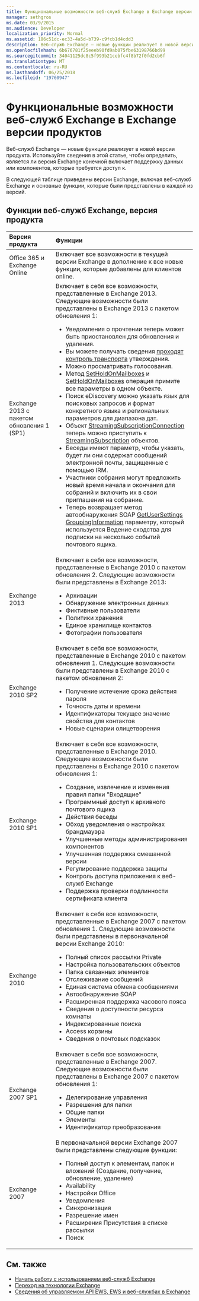 ```yaml
---
title: Функциональные возможности веб-служб Exchange в Exchange версии продуктов
manager: sethgros
ms.date: 03/9/2015
ms.audience: Developer
localization_priority: Normal
ms.assetid: 186c51dc-ec33-4a5d-b739-c9fcb1d4cdd3
description: Веб-служб Exchange — новые функции реализует в новой версии продукта. Используйте сведения в этой статье, чтобы определить, является ли версия Exchange конечной включает поддержку данных или компонентов, которые требуется доступ к.
ms.openlocfilehash: 6b676781f25eeeb90fd9ab075fbe63198766bd99
ms.sourcegitcommit: 34041125dc8c5f993b21cebfc4f8b72f0fd2cb6f
ms.translationtype: MT
ms.contentlocale: ru-RU
ms.lasthandoff: 06/25/2018
ms.locfileid: "19760947"
---
```

# <a name="ews-functionality-in-exchange-product-versions"></a>Функциональные возможности веб-служб Exchange в Exchange версии продуктов

Веб-служб Exchange — новые функции реализует в новой версии продукта. Используйте сведения в этой статье, чтобы определить, является ли версия Exchange конечной включает поддержку данных или компонентов, которые требуется доступ к. 
  
В следующей таблице приведены версии Exchange, включая веб-служб Exchange и основные функции, которые были представлены в каждой из версий.
  
## <a name="ews-features-by-product-version"></a>Функции веб-служб Exchange, версия продукта

|**Версия продукта**|**Функции**|
|:-----|:-----|
|Office 365 и Exchange Online |Включает все возможности в текущей версии Exchange в дополнение к все новые функции, которые добавлены для клиентов online.  |
|Exchange 2013 с пакетом обновления 1 (SP1) | Включает в себя все возможности, представленные в Exchange 2013. Следующие возможности были представлены в Exchange 2013 с пакетом обновления 1:<ul><li>Уведомления о прочтении теперь может быть приостановлен для обновления и удаления.</li><li>Вы можете получать сведения [проходят контроль транспорта](http://msdn.microsoft.com/library/43a89f71-8002-4cb0-b3c8-1c2b2597f227%28Office.15%29.aspx) утверждения.</li><li>Можно просматривать голосования.</li><li>Метод [SetHoldOnMailboxes](http://msdn.microsoft.com/en-us/library/microsoft.exchange.webservices.data.exchangeservice.setholdonmailboxes%28v=exchg.80%29.aspx) и [SetHoldOnMailboxes](http://msdn.microsoft.com/library/9015a0d8-3495-461b-aa79-797d23169585%28Office.15%29.aspx) операция примите все параметры в одном объекте.</li><li>Поиск eDiscovery можно указать язык для поисковых запросов и формат конкретного языка и региональных параметров для диапазона дат.</li><li>Объект [StreamingSubscriptionConnection](http://msdn.microsoft.com/en-us/library/microsoft.exchange.webservices.data.streamingsubscriptionconnection%28v=exchg.80%29.aspx) теперь можно приступить к [StreamingSubscription](http://msdn.microsoft.com/en-us/library/microsoft.exchange.webservices.data.streamingsubscription%28v=exchg.80%29.aspx) объектов.</li><li>Беседы имеют параметр, чтобы указать, будет ли они содержат сообщений электронной почты, защищенные с помощью IRM.</li><li>Участники собрания могут предложить новый время начала и окончания для собраний и включить их в свои приглашения на собрание.</li><li>Теперь возвращает метод автообнаружения SOAP [GetUserSettings](http://msdn.microsoft.com/en-us/library/microsoft.exchange.webservices.autodiscover.autodiscoverservice.getusersettings%28v=exchg.80%29.aspx) [GroupingInformation](http://msdn.microsoft.com/EN-US/library/office/dn529149%28v=exchg.150%29.aspx) параметру, который используется Ведение сходства для подписки на несколько событий почтового ящика.</li></ul> |
|Exchange 2013  | Включает в себя все возможности, представленные в Exchange 2010 с пакетом обновления 2. Следующие возможности были представлены в Exchange 2013:  <ul><li>  Архивации</li><li>Обнаружение электронных данных</li><li>Фиктивные пользователи</li><li>Политики хранения</li><li>Единое хранилище контактов</li><li>Фотографии пользователя</li></ul> |
|Exchange 2010 SP2  | Включает в себя все возможности, представленные в Exchange 2010 с пакетом обновления 1. Следующие возможности были представлены в Exchange 2010 с пакетом обновления 2:  <ul><li>  Получение истечение срока действия пароля</li><li>Точность даты и времени</li><li>Идентификаторы текущее значение свойства для контактов</li><li>Новые сценарии олицетворения</li></ul> |
|Exchange 2010 SP1  | Включает в себя все возможности, представленные в Exchange 2010. Следующие возможности были представлены в Exchange 2010 с пакетом обновления 1:  <ul><li>  Создание, извлечение и изменения правил папки "Входящие"</li><li>Программный доступ к архивного почтового ящика</li><li>Действия беседы</li><li>Обход уведомления о настройках брандмауэра</li><li>Улучшенные методы администрирования компонентов</li><li>Улучшенная поддержка смешанной версии</li><li>Регулирование поддержка защиты</li><li>Контроль доступа приложения к веб-служб Exchange</li><li>Поддержка проверки подлинности сертификата клиента</li></ul> |
|Exchange 2010  | Включает в себя все возможности, представленные в Exchange 2007 с пакетом обновления 1. Следующие возможности были представлены в первоначальной версии Exchange 2010: <ul> <li>  Полный список рассылки Private</li><li>Настройка пользовательских объектов</li><li>Папка связанных элементов</li><li>Отслеживание сообщений</li><li>Единая система обмена сообщениями</li><li>Автообнаружение SOAP  </li><li>Расширенная поддержка часового пояса</li><li>Сведения о доступности ресурса комнаты</li><li>Индексированные поиска</li><li>Access корзины</li><li>Сведения о почтовых подсказок</li></ul> |
|Exchange 2007 SP1  | Включает в себя все возможности, представленные в Exchange 2007. Следующие возможности были представлены в Exchange 2007 с пакетом обновления 1:  <ul><li>  Делегирование управления</li><li>Разрешения для папки</li><li>Общие папки</li><li>Элементы</li><li>Идентификатор преобразования</li></ul> |
|Exchange 2007  | В первоначальной версии Exchange 2007 были представлены следующие функции:  <ul><li>  Полный доступ к элементам, папок и вложений (Создание, получение, обновление, удаление)</li><li>Availability</li><li>Настройки Office</li><li>Уведомления</li><li>Синхронизация</li><li>Разрешение имен</li><li>Расширения Присутствия в списке рассылки</li><li>Поиск</li></ul> |
   
## <a name="see-also"></a>См. также

- [Начать работу с использованием веб-служб Exchange](start-using-web-services-in-exchange.md)
- [Переход на технологии Exchange](../migrating-to-exchange-online-and-exchange-2013-technologies.md)
- [Сведения об управляемом API EWS, EWS и веб-службах в Exchange](explore-the-ews-managed-api-ews-and-web-services-in-exchange.md)  
    

